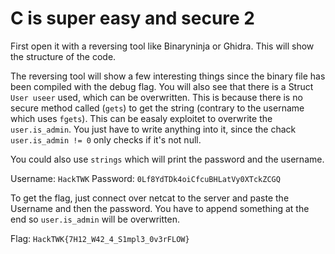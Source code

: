 # C is super easy and secure 2

First open it with a reversing tool like Binaryninja or Ghidra. This will show the structure of the code.

The reversing tool will show a few interesting things since the binary file has been compiled with the debug flag. You will also see that there is a Struct `User useer` used, which can be overwritten. This is because there is no secure method called (`gets`) to get the string (contrary to the username which uses `fgets`). This can be easaly exploitet to overwrite the `user.is_admin`. You just have to write anything into it, since the chack `user.is_admin != 0` only checks if it's not null.

You could also use `strings` which will print the password and the username.

Username: `HackTWK`
Password: `0Lf8YdTDk4oiCfcuBHLatVy0XTckZCGQ`

To get the flag, just connect over netcat to the server and paste the Username and then the password. You have to append something at the end so `user.is_admin` will be overwritten.

Flag: `HackTWK{7H12_W42_4_S1mpl3_0v3rFLOW}`
